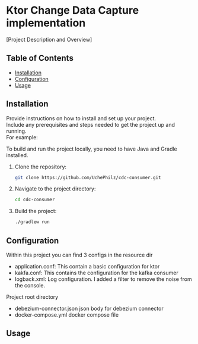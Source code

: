 # Ktor Change Data Capture implementation

[Project Description and Overview]

## Table of Contents

- [Installation](#installation)
- [Configuration](#configuration)
- [Usage](#usage)



## Installation

Provide instructions on how to install and set up your project.<br>
Include any prerequisites and steps needed to get the project up and running.<br>
For example:

To build and run the project locally, you need to have Java and Gradle installed.

1. Clone the repository:
   ```bash
   git clone https://github.com/UchePhilz/cdc-consumer.git
   ```
2. Navigate to the project directory:
   ```bash
   cd cdc-consumer
   ```
3. Build the project:
    ```bash
   ./gradlew run
    ```
## Configuration

Within this project you can find 3 configs in the resource dir
- application.conf: This contain a basic configuration for ktor
- kakfa.conf: This contains the configuration for the kafka consumer
- logback.xml: Log configuration. I added a filter to remove the noise from the console.

Project root directory

- debezium-connector.json json body for debezium connector
- docker-compose.yml docker compose file
 
## Usage



